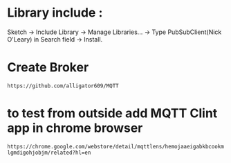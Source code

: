 # Library include : 
Sketch -> Include Library -> Manage Libraries... -> Type PubSubClient(Nick O'Leary) in Search field -> Install.
# Create Broker 
``` https://github.com/alligator609/MQTT ``` 
# to test from outside add MQTT Clint app in chrome browser
``` https://chrome.google.com/webstore/detail/mqttlens/hemojaaeigabkbcookmlgmdigohjobjm/related?hl=en ```

